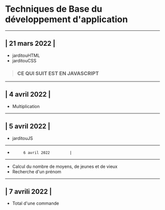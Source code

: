 # Techniques de Base du développement d'application


---------------------------------
|          21 mars 2022         |
---------------------------------
- jarditouHTML
- jarditouCSS



> ### CE QUI SUIT EST EN JAVASCRIPT


---------------------------------
|          4 avril 2022         |
---------------------------------
- Multiplication

---------------------------------
|          5 avril 2022         |
---------------------------------
- jarditouJS

---------------------------------
-          6 avril 2022         |
---------------------------------
- Calcul du nombre de moyens, de jeunes et de vieux
- Recherche d'un prénom

---------------------------------
|         7 avrili 2022         |
---------------------------------
- Total d'une commande